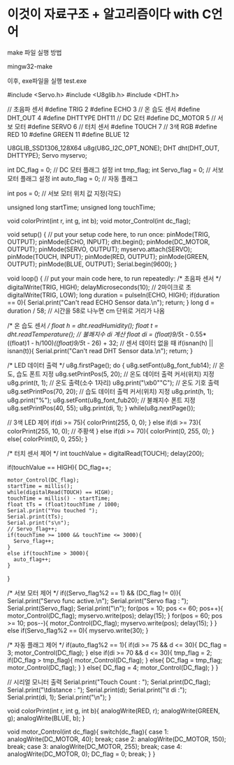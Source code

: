 # 이것이 자료구조 + 알고리즘이다 with C언어

make 파일 실행 방법

mingw32-make

이후, exe파일을 실행
test.exe

#include <Servo.h>
#include <U8glib.h>
#include <DHT.h>

// 초음파 센서
#define TRIG 2
#define ECHO 3
// 온 습도 센서
#define DHT_OUT 4
#define DHTTYPE DHT11
// DC 모터
#define DC_MOTOR 5
// 서보 모터
#define SERVO 6
// 터치 센서
#define TOUCH   7
// 3색 RGB
#define RED   10
#define GREEN 11
#define BLUE  12

U8GLIB_SSD1306_128X64 u8g(U8G_I2C_OPT_NONE);
DHT dht(DHT_OUT, DHTTYPE);
Servo myservo;

int DC_flag = 0;    // DC 모터 플래그 설정
int tmp_flag;
int Servo_flag = 0;   // 서보 모터 플래그 설정
int auto_flag = 0;    // 자동 플래그

int pos = 0;          // 서보 모터 위치 값 지정(각도)

unsigned long startTime;
unsigned long touchTime;

void colorPrint(int r, int g, int b);
void motor_Control(int dc_flag);

void setup() {
  // put your setup code here, to run once:
  pinMode(TRIG, OUTPUT);
  pinMode(ECHO, INPUT);
  dht.begin();
  pinMode(DC_MOTOR, OUTPUT);
  pinMode(SERVO, OUTPUT);
  myservo.attach(SERVO);
  pinMode(TOUCH, INPUT);
  pinMode(RED, OUTPUT);
  pinMode(GREEN, OUTPUT);
  pinMode(BLUE, OUTPUT);
  Serial.begin(9600);
}

void loop() {
  // put your main code here, to run repeatedly:
  /* 초음파 센서 */
  digitalWrite(TRIG, HIGH);
  delayMicroseconds(10);  // 2마이크로 초
  digitalWrite(TRIG, LOW);
  long duration = pulseIn(ECHO, HIGH); 
  if(duration == 0){
    Serial.print("Can't read ECHO Sensor data.\n");
    return;
  }
  long d = duration / 58;    // 시간을 58로 나누면 cm 단위로 거리가 나옴

  /* 온 습도 센서 */
  float h = dht.readHumidity();
  float t = dht.readTemperature();
  // 불쾌지수 di 계산
  float di = (float)9/5*t - 0.55*((float)1 - h/100)*((float)9/5*t - 26) + 32;
  // 센서 데이터 없을 때
  if(isnan(h) || isnan(t)){
    Serial.print("Can't read DHT Sensor data.\n");
    return;
  }

  /* LED 데이터 출력 */
  u8g.firstPage();
  do {
    u8g.setFont(u8g_font_fub14);  // 온도, 습도 폰트 지정
    u8g.setPrintPos(5, 20);       // 온도 데이터 출력 커서(위치) 지정
    u8g.print(t, 1);               // 온도 출력(소수 1자리)
    u8g.print("\xb0""C");         // 온도 기호 출력
    u8g.setPrintPos(70, 20);       // 습도 데이터 출력 커서(위치) 지정
    u8g.print(h, 1);
    u8g.print("%");
    u8g.setFont(u8g_font_fub20);  // 불쾌지수 폰트 지정
    u8g.setPrintPos(40, 55);
    u8g.print(di, 1);
  } while(u8g.nextPage());

  // 3색 LED 제어
  if(di >= 75){
    colorPrint(255, 0, 0);
  }
  else if(di >= 73){
    colorPrint(255, 10, 0);     // 주황색
  }
  else if(di >= 70){
    colorPrint(0, 255, 0);
  }
  else{
    colorPrint(0, 0, 255);
  }

  /* 터치 센서 제어 */
  int touchValue = digitalRead(TOUCH);
  delay(200);

  if(touchValue == HIGH){
    DC_flag++;

    motor_Control(DC_flag);
    startTime = millis();
    while(digitalRead(TOUCH) == HIGH);
    touchTime = millis() - startTime;
    float tTs = (float)touchTime / 1000;
    Serial.print("You touched ");
    Serial.print(tTs);
    Serial.print("s\n");
    // Servo_flag++;
    if(touchTime >= 1000 && touchTime <= 3000){
      Servo_flag++;
    }
    else if(touchTime > 3000){
      auto_flag++;
    }
  }

  /* 서보 모터 제어 */
  if((Servo_flag%2 == 1) && (DC_flag != 0)){
    Serial.print("Servo func active.\n");
    Serial.print("Servo flag : ");
    Serial.print(Servo_flag);
    Serial.print("\n");
    for(pos = 10; pos <= 60; pos++){
      motor_Control(DC_flag);
      myservo.write(pos);
      delay(15);
    }
    for(pos = 60; pos >= 10; pos--){
      motor_Control(DC_flag);
      myservo.write(pos);
      delay(15);
    }
  }
  else if(Servo_flag%2 == 0){
    myservo.write(30);
  }

  /* 자동 플래그 제어 */
  if(auto_flag%2 == 1){
    if(di >= 75 && d <= 30){
      DC_flag = 3;
      motor_Control(DC_flag);
    }
    else if(di >= 70 && d <= 30){
      tmp_flag = 2;
      if(DC_flag > tmp_flag){
        motor_Control(DC_flag);
      }
      else{
        DC_flag = tmp_flag;
        motor_Control(DC_flag);
      }
    }
    else{
      DC_flag = 4;
      motor_Control(DC_flag);
    }
  }

  // 시리얼 모니터 출력
  Serial.print("Touch Count : ");
  Serial.print(DC_flag);
  Serial.print("\tdistance : ");
  Serial.print(d);
  Serial.print("\t di :");
  Serial.print(di, 1);
  Serial.print("\n");
}

void colorPrint(int r, int g, int b){
  analogWrite(RED, r);
  analogWrite(GREEN, g);
  analogWrite(BLUE, b);
}

void motor_Control(int dc_flag){
  switch(dc_flag){
    case 1:
      analogWrite(DC_MOTOR, 40);
      break;
    case 2:
      analogWrite(DC_MOTOR, 150);
      break;
    case 3:
      analogWrite(DC_MOTOR, 255);
      break;
    case 4:
      analogWrite(DC_MOTOR, 0);
      DC_flag = 0;
      break;
  }
}
